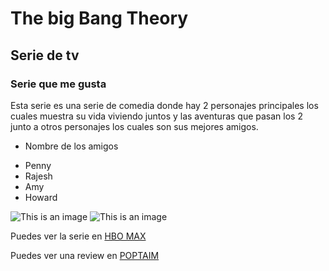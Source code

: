 # The big Bang Theory
## Serie de tv
### Serie que me gusta
Esta serie es una serie de comedia donde hay 2 personajes principales los cuales muestra su vida viviendo juntos
y las aventuras que pasan los 2 junto a otros personajes los cuales son sus mejores amigos.
* Nombre de los amigos
 - Penny
- Rajesh
- Amy
- Howard

![This is an image](https://hbomax-images.warnermediacdn.com/images/GXdRsewUPO5uAuwEAABEI/tileburnedin?size=1280x720&partner=hbomaxcom&v=26a5badd79c2cca91aa0c86d604bfd3e&host=art-gallery.api.hbo.com&language=es-419&w=1280)
![This is an image](https://phantom-marca.unidadeditorial.es/e0ef8431a9a4cfac5afb0c3bdcf5331a/resize/1320/f/jpg/assets/multimedia/imagenes/2021/05/03/16200300255584.jpg)

Puedes ver la serie en [HBO MAX](https://www.hbomax.com/) 

Puedes ver una review en [POPTAIM](https://poptaim.com/reviews/series-tv/2020/08/26/the-big-bang-theory-serie-resena/)